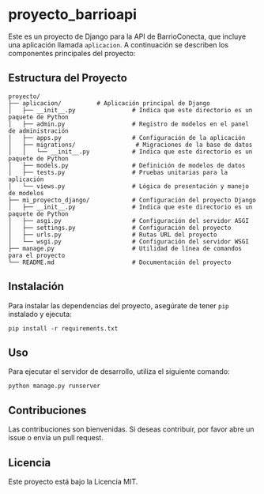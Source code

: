 # proyecto_barrioapi

Este es un proyecto de Django para la API de BarrioConecta, que incluye una aplicación llamada `aplicacion`. A continuación se describen los componentes principales del proyecto:

## Estructura del Proyecto

```
proyecto/
├── aplicacion/          # Aplicación principal de Django
│   ├── __init__.py                # Indica que este directorio es un paquete de Python
│   ├── admin.py                   # Registro de modelos en el panel de administración
│   ├── apps.py                    # Configuración de la aplicación
│   ├── migrations/                 # Migraciones de la base de datos
│   │   └── __init__.py            # Indica que este directorio es un paquete de Python
│   ├── models.py                  # Definición de modelos de datos
│   ├── tests.py                   # Pruebas unitarias para la aplicación
│   └── views.py                   # Lógica de presentación y manejo de modelos
├── mi_proyecto_django/            # Configuración del proyecto Django
│   ├── __init__.py                # Indica que este directorio es un paquete de Python
│   ├── asgi.py                    # Configuración del servidor ASGI
│   ├── settings.py                # Configuración del proyecto
│   ├── urls.py                    # Rutas URL del proyecto
│   └── wsgi.py                    # Configuración del servidor WSGI
├── manage.py                      # Utilidad de línea de comandos para el proyecto
└── README.md                      # Documentación del proyecto
```

## Instalación

Para instalar las dependencias del proyecto, asegúrate de tener `pip` instalado y ejecuta:

```
pip install -r requirements.txt
```

## Uso

Para ejecutar el servidor de desarrollo, utiliza el siguiente comando:

```
python manage.py runserver
```

## Contribuciones

Las contribuciones son bienvenidas. Si deseas contribuir, por favor abre un issue o envía un pull request.

## Licencia

Este proyecto está bajo la Licencia MIT.